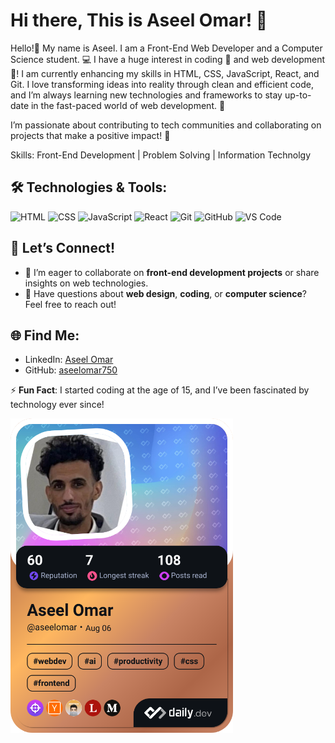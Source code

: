 # Hi there, This is Aseel Omar! 👋  

Hello!👋 My name is Aseel. I am a Front-End Web Developer and a Computer Science student. 💻
I have a huge interest in coding 💫 and web development 🎨! I am currently enhancing my skills in HTML, CSS, JavaScript, React, and Git.
I love transforming ideas into reality through clean and efficient code, and I’m always learning new technologies and frameworks to stay up-to-date in the fast-paced world of web development. 🚀

I’m passionate about contributing to tech communities and collaborating on projects that make a positive impact! 💪

Skills:
Front-End Development | Problem Solving | Information Technolgy

## 🛠️ Technologies & Tools:
![HTML](https://img.shields.io/badge/HTML5-E34F26?style=flat-square&logo=html5&logoColor=white)
![CSS](https://img.shields.io/badge/CSS3-1572B6?style=flat-square&logo=css3&logoColor=white)
![JavaScript](https://img.shields.io/badge/JavaScript-F7DF1E?style=flat-square&logo=javascript&logoColor=black)
![React](https://img.shields.io/badge/React-61DAFB?style=flat-square&logo=react&logoColor=black)
![Git](https://img.shields.io/badge/Git-F05032?style=flat-square&logo=git&logoColor=white)
![GitHub](https://img.shields.io/badge/GitHub-181717?style=flat-square&logo=github&logoColor=white)
![VS Code](https://img.shields.io/badge/VS_Code-0078D4?style=flat-square&logo=visualstudiocode&logoColor=white)

## 💬 Let’s Connect!
- 🤝 I’m eager to collaborate on **front-end development projects** or share insights on web technologies.
- 🧠 Have questions about **web design**, **coding**, or **computer science**? Feel free to reach out!

## 🌐 Find Me:
- LinkedIn: [Aseel Omar](https://www.linkedin.com/in/aseelomar)
- GitHub: [aseelomar750](https://github.com/aseelomar750)

⚡ **Fun Fact**: I started coding at the age of 15, and I’ve been fascinated by technology ever since!

<a href="https://app.daily.dev/aseelomar"><img src="./devcard.png" width="356" alt="Aseel's Dev Card"/></a>
